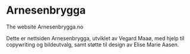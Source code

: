 # Arnesenbrygga
The website Arnesenbrygga.no

Dette er nettsiden Arnesenbrygga, utviklet av Vegard Maaø, med hjelp til copywriting og bildeutvalg, samt støtte til design av Elise Marie Aasen.  
